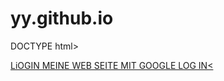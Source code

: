 # yy.github.io
DOCTYPE html>
<html lang="de">
<html>
<body>
<a href="http://192.168.2.111">LiOGIN MEINE WEB SEITE MIT GOOGLE LOG IN<</a>
</body>
</html>
